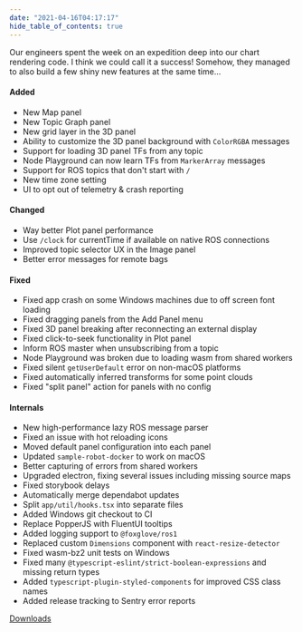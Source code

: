 ```yaml
---
date: "2021-04-16T04:17:17"
hide_table_of_contents: true
---
```

Our engineers spent the week on an expedition deep into our chart rendering code. I think we could call it a success! Somehow, they managed to also build a few shiny new features at the same time...

#### Added

- New Map panel
- New Topic Graph panel
- New grid layer in the 3D panel
- Ability to customize the 3D panel background with `ColorRGBA` messages
- Support for loading 3D panel TFs from any topic
- Node Playground can now learn TFs from `MarkerArray` messages
- Support for ROS topics that don't start with `/`
- New time zone setting
- UI to opt out of telemetry & crash reporting

#### Changed

- Way better Plot panel performance
- Use `/clock` for currentTime if available on native ROS connections
- Improved topic selector UX in the Image panel
- Better error messages for remote bags

#### Fixed

- Fixed app crash on some Windows machines due to off screen font loading
- Fixed dragging panels from the Add Panel menu
- Fixed 3D panel breaking after reconnecting an external display
- Fixed click-to-seek functionality in Plot panel
- Inform ROS master when unsubscribing from a topic
- Node Playground was broken due to loading wasm from shared workers
- Fixed silent `getUserDefault` error on non-macOS platforms
- Fixed automatically inferred transforms for some point clouds
- Fixed "split panel" action for panels with no config

#### Internals

- New high-performance lazy ROS message parser
- Fixed an issue with hot reloading icons
- Moved default panel configuration into each panel
- Updated `sample-robot-docker` to work on macOS
- Better capturing of errors from shared workers
- Upgraded electron, fixing several issues including missing source maps
- Fixed storybook delays
- Automatically merge dependabot updates
- Split `app/util/hooks.tsx` into separate files
- Added Windows git checkout to CI
- Replace PopperJS with FluentUI tooltips
- Added logging support to `@foxglove/ros1`
- Replaced custom `Dimensions` component with `react-resize-detector`
- Fixed wasm-bz2 unit tests on Windows
- Fixed many `@typescript-eslint/strict-boolean-expressions` and missing return types
- Added `typescript-plugin-styled-components` for improved CSS class names
- Added release tracking to Sentry error reports




[Downloads](https://github.com/foxglove/studio/releases/tag/v0.5.0)
